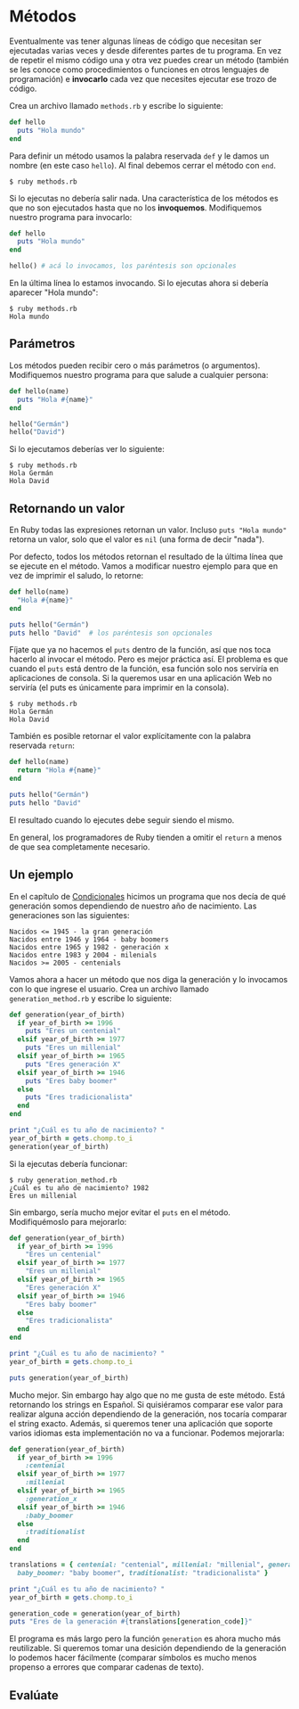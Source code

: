 # Métodos

Eventualmente vas tener algunas líneas de código que necesitan ser ejecutadas varias veces y desde diferentes partes de tu programa. En vez de repetir el mismo código una y otra vez puedes crear un método (también se les conoce como procedimientos o funciones en otros lenguajes de programación) e **invocarlo** cada vez que necesites ejecutar ese trozo de código.

Crea un archivo llamado `methods.rb` y escribe lo siguiente:

```ruby
def hello
  puts "Hola mundo"
end
```

Para definir un método usamos la palabra reservada `def` y le damos un nombre (en este caso `hello`). Al final debemos cerrar el método con `end`.

```
$ ruby methods.rb
```

Si lo ejecutas no debería salir nada. Una característica de los métodos es que no son ejecutados hasta que no los **invoquemos**. Modifiquemos nuestro programa para invocarlo:

```ruby
def hello
  puts "Hola mundo"
end

hello() # acá lo invocamos, los paréntesis son opcionales
```

En la última línea lo estamos invocando. Si lo ejecutas ahora si debería aparecer "Hola mundo":

```
$ ruby methods.rb
Hola mundo
```

## Parámetros

Los métodos pueden recibir cero o más parámetros (o argumentos). Modifiquemos nuestro programa para que salude a cualquier persona:

```ruby
def hello(name)
  puts "Hola #{name}"
end

hello("Germán")
hello("David")
```

Si lo ejecutamos deberías ver lo siguiente:

```
$ ruby methods.rb
Hola Germán
Hola David
```

## Retornando un valor

En Ruby todas las expresiones retornan un valor. Incluso `puts "Hola mundo"` retorna un valor, solo que el valor es `nil` (una forma de decir "nada").

Por defecto, todos los métodos retornan el resultado de la última línea que se ejecute en el método. Vamos a modificar nuestro ejemplo para que en vez de imprimir el saludo, lo retorne:

```ruby
def hello(name)
  "Hola #{name}"
end

puts hello("Germán")
puts hello "David"  # los paréntesis son opcionales
```

Fíjate que ya no hacemos el `puts` dentro de la función, así que nos toca hacerlo al invocar el método. Pero es mejor práctica así. El problema es que cuando el `puts` está dentro de la función, esa función solo nos serviría en aplicaciones de consola. Si la queremos usar en una aplicación Web no serviría (el puts es únicamente para imprimir en la consola).


```
$ ruby methods.rb
Hola Germán
Hola David
```

También es posible retornar el valor explícitamente con la palabra reservada `return`:

```ruby
def hello(name)
  return "Hola #{name}"
end

puts hello("Germán")
puts hello "David"
```

El resultado cuando lo ejecutes debe seguir siendo el mismo.

En general, los programadores de Ruby tienden a omitir el `return` a menos de que sea completamente necesario.

## Un ejemplo

En el capítulo de [Condicionales](3-condicionales.md) hicimos un programa que nos decía de qué generación somos dependiendo de nuestro año de nacimiento. Las generaciones son las siguientes:

```
Nacidos <= 1945 - la gran generación
Nacidos entre 1946 y 1964 - baby boomers
Nacidos entre 1965 y 1982 - generación x
Nacidos entre 1983 y 2004 - milenials
Nacidos >= 2005 - centenials
```

Vamos ahora a hacer un método que nos diga la generación y lo invocamos con lo que ingrese el usuario. Crea un archivo llamado `generation_method.rb` y escribe lo siguiente:

```ruby
def generation(year_of_birth)
  if year_of_birth >= 1996
    puts "Eres un centenial"
  elsif year_of_birth >= 1977
    puts "Eres un millenial"
  elsif year_of_birth >= 1965
    puts "Eres generación X"
  elsif year_of_birth >= 1946
    puts "Eres baby boomer"
  else
    puts "Eres tradicionalista"
  end
end

print "¿Cuál es tu año de nacimiento? "
year_of_birth = gets.chomp.to_i
generation(year_of_birth)
```

Si la ejecutas debería funcionar:

```
$ ruby generation_method.rb
¿Cuál es tu año de nacimiento? 1982
Eres un millenial
```

Sin embargo, sería mucho mejor evitar el `puts` en el método. Modifiquémoslo para mejorarlo:

```ruby
def generation(year_of_birth)
  if year_of_birth >= 1996
    "Eres un centenial"
  elsif year_of_birth >= 1977
    "Eres un millenial"
  elsif year_of_birth >= 1965
    "Eres generación X"
  elsif year_of_birth >= 1946
    "Eres baby boomer"
  else
    "Eres tradicionalista"
  end
end

print "¿Cuál es tu año de nacimiento? "
year_of_birth = gets.chomp.to_i

puts generation(year_of_birth)
```

Mucho mejor. Sin embargo hay algo que no me gusta de este método. Está retornando los strings en Español. Si quisiéramos comparar ese valor para realizar alguna acción dependiendo de la generación, nos tocaría comparar el string exacto. Además, si queremos tener una aplicación que soporte varios idiomas esta implementación no va a funcionar. Podemos mejorarla:

```ruby
def generation(year_of_birth)
  if year_of_birth >= 1996
    :centenial
  elsif year_of_birth >= 1977
    :millenial
  elsif year_of_birth >= 1965
    :generation_x
  elsif year_of_birth >= 1946
    :baby_boomer
  else
    :traditionalist
  end
end

translations = { centenial: "centenial", millenial: "millenial", generation_x: "X",
  baby_boomer: "baby boomer", traditionalist: "tradicionalista" }

print "¿Cuál es tu año de nacimiento? "
year_of_birth = gets.chomp.to_i

generation_code = generation(year_of_birth)
puts "Eres de la generación #{translations[generation_code]}"
```

El programa es más largo pero la función `generation` es ahora mucho más reutilizable. Si queremos tomar una desición dependiendo de la generación lo podemos hacer fácilmente (comparar símbolos es mucho menos propenso a errores que comparar cadenas de texto).

## Evalúate

